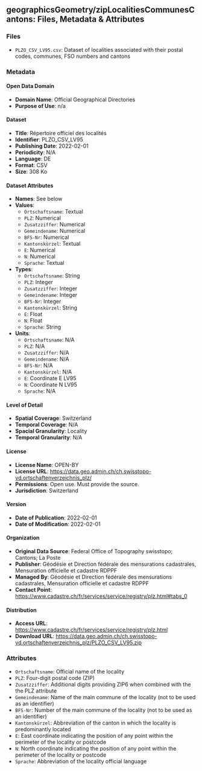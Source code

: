 ## geographicsGeometry/zipLocalitiesCommunesCantons: Files, Metadata & Attributes

### **Files**
- ```PLZO_CSV_LV95.csv```: Dataset of localities associated with their postal codes, communes, FSO numbers and cantons

### Metadata

#### Open Data Domain
- **Domain Name**: Official Geographical Directories
- **Purpose of Use**: n/a

#### Dataset
- **Title**: Répertoire officiel des localités
- **Identifier**: PLZO_CSV_LV95
- **Publishing Date**: 2022-02-01
- **Periodicity**: N/A
- **Language**: DE
- **Format**: CSV
- **Size**: 308 Ko

#### Dataset Attributes
- **Names**: See below
- **Values**:
  - ```Ortschaftsname```: Textual
  - ```PLZ```: Numerical
  - ```Zusatzziffer```: Numerical
  - ```Gemeindename```: Numerical
  - ```BFS-Nr```: Numerical
  - ```Kantonskürzel```: Textual
  - ```E```: Numerical
  - ```N```: Numerical
  - ```Sprache```: Textual
- **Types**:
  - ```Ortschaftsname```: String
  - ```PLZ```: Integer
  - ```Zusatzziffer```: Integer
  - ```Gemeindename```: Integer
  - ```BFS-Nr```: Integer
  - ```Kantonskürzel```: String
  - ```E```: Float
  - ```N```: Float
  - ```Sprache```: String
- **Units**:
  - ```Ortschaftsname```: N/A
  - ```PLZ```: N/A
  - ```Zusatzziffer```: N/A 
  - ```Gemeindename```: N/A
  - ```BFS-Nr```: N/A
  - ```Kantonskürzel```: N/A
  - ```E```: Coordinate E LV95
  - ```N```: Coordinate N LV95
  - ```Sprache```: N/A

#### Level of Detail
- **Spatial Coverage**: Switzerland
- **Temporal Coverage**: N/A
- **Spacial Granularity**: Locality
- **Temporal Granularity**: N/A

#### License
- **License Name**: OPEN-BY
- **License URL**: https://data.geo.admin.ch/ch.swisstopo-vd.ortschaftenverzeichnis_plz/
- **Permissions**: Open use. Must provide the source.
- **Jurisdiction**: Switzerland

#### Version
- **Date of Publication**: 2022-02-01
- **Date of Modification**: 2022-02-01

#### Organization
- **Original Data Source**: Federal Office of Topography swisstopo; Cantons; La Poste
- **Publisher**: Géodésie et Direction fédérale des mensurations cadastrales, Mensuration officielle et cadastre RDPPF
- **Managed By**: Géodésie et Direction fédérale des mensurations cadastrales, Mensuration officielle et cadastre RDPPF
- **Contact Point**: https://www.cadastre.ch/fr/services/service/registry/plz.html#tabs_0

#### Distribution
- **Access URL**: https://www.cadastre.ch/fr/services/service/registry/plz.html
- **Download URL**: https://data.geo.admin.ch/ch.swisstopo-vd.ortschaftenverzeichnis_plz/PLZO_CSV_LV95.zip

### Attributes
- ```Ortschaftsname```: Official name of the locality
- ```PLZ```: Four-digit postal code (ZIP)
- ```Zusatzziffer```: Additional digits providing ZIP6 when combined with the the PLZ attribute
- ```Gemeindename```: Name of the main commune of the locality (not to be used as an identifier)
- ```BFS-Nr```: Number of the main commune of the locality (not to be used as an identifier)
- ```Kantonskürzel```: Abbreviation of the canton in which the locality is predominantly located
- ```E```: East coordinate indicating the position of any point within the perimeter of the locality or postcode
- ```N```: North coordinate indicating the position of any point within the perimeter of the locality or postcode
- ```Sprache```: Abbreviation of the locality official language
